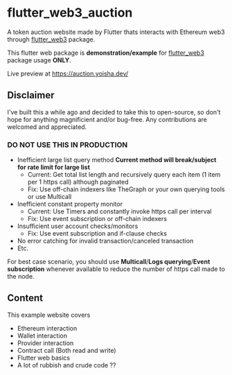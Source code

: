 # flutter_web3_auction

A token auction website made by Flutter thats interacts with Ethereum web3 through [flutter_web3](https://github.com/y-pakorn/flutter_web3) package.

This flutter web package is **demonstration/example** for [flutter_web3](https://github.com/y-pakorn/flutter_web3) package usage **ONLY**.

Live preview at https://auction.yoisha.dev/

## Disclaimer

I've built this a while ago and decided to take this to open-source, so don't hope for anything magnificient and/or bug-free. Any contributions are welcomed and appreciated.

### DO NOT USE THIS IN PRODUCTION

- Inefficient large list query method **Current method will break/subject for rate limit for large list**
	- Current: Get total list length and recursively query each item (1 item per 1 https call) although paginated
	- Fix: Use off-chain indexers like TheGraph or your own querying tools or use Multicall
- Inefficient constant property monitor
	- Current: Use Timers and constantly invoke https call per interval
	- Fix: Use event subscription or off-chain indexers
- Insufficient user account checks/monitors
	- Fix: Use event subscription and if-clause checks
- No error catching for invalid transaction/canceled transaction
- Etc.

For best case scenario, you should use **Multicall**/**Logs querying**/**Event subscription** whenever available to reduce the number of https call made to the node. 

## Content

This example website covers

- Ethereum interaction
- Wallet interaction
- Provider interaction
- Contract call (Both read and write)
- Flutter web basics
- A lot of rubbish and crude code ??
